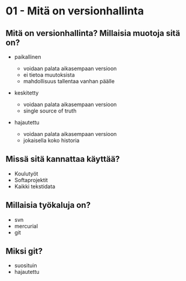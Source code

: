 # 01 - Mitä on versionhallinta

## Mitä on versionhallinta? Millaisia muotoja sitä on?

- paikallinen
    - voidaan palata aikasempaan versioon
    - ei tietoa muutoksista
    - mahdollisuus tallentaa vanhan päälle

- keskitetty
    - voidaan palata aikasempaan versioon
    - single source of truth

- hajautettu
    - voidaan palata aikasempaan versioon
    - jokaisella koko historia

## Missä sitä kannattaa käyttää?

- Koulutyöt
- Softaprojektit
- Kaikki tekstidata

## Millaisia työkaluja on?

- svn
- mercurial
- git

## Miksi git?

- suosituin
- hajautettu
